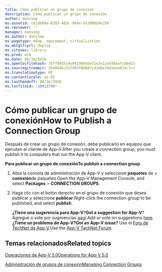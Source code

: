 ```yaml
---
title: Cómo publicar un grupo de conexión
description: Cómo publicar un grupo de conexión
author: dansimp
ms.assetid: c61db00a-8393-485c-949e-af2098b9e258
ms.reviewer: ''
manager: dansimp
ms.author: dansimp
ms.pagetype: mdop, appcompat, virtualization
ms.mktglfcycl: deploy
ms.sitesec: library
ms.prod: w10
ms.date: 06/16/2016
ms.openlocfilehash: 7bff845514a49190845e71e3e11e548aefcbbd53
ms.sourcegitcommit: 354664bc527d93f80687cd2eba70d1eea024c7c3
ms.translationtype: MT
ms.contentlocale: es-ES
ms.lasthandoff: 06/26/2020
ms.locfileid: "10813798"
---
```

# <span data-ttu-id="9577a-103">Cómo publicar un grupo de conexión</span><span class="sxs-lookup"><span data-stu-id="9577a-103">How to Publish a Connection Group</span></span>


<span data-ttu-id="9577a-104">Después de crear un grupo de conexión, debe publicarlo en equipos que ejecuten el cliente de App-V.</span><span class="sxs-lookup"><span data-stu-id="9577a-104">After you create a connection group, you must publish it to computers that run the App-V client.</span></span>

**<span data-ttu-id="9577a-105">Para publicar un grupo de conexión</span><span class="sxs-lookup"><span data-stu-id="9577a-105">To publish a connection group</span></span>**

1.  <span data-ttu-id="9577a-106">Abra la consola de administración de App-V y seleccione **paquetes** de &gt; **conexión**de paquetes.</span><span class="sxs-lookup"><span data-stu-id="9577a-106">Open the App-V Management Console, and select **Packages** &gt; **CONNECTION GROUPS**.</span></span>

2.  <span data-ttu-id="9577a-107">Haga clic con el botón derecho en el grupo de conexión que desea publicar y seleccione **publicar**.</span><span class="sxs-lookup"><span data-stu-id="9577a-107">Right-click the connection group to be published, and select **publish**.</span></span>

    <span data-ttu-id="9577a-108">**¿Tiene una sugerencia para App-V**?</span><span class="sxs-lookup"><span data-stu-id="9577a-108">**Got a suggestion for App-V**?</span></span> <span data-ttu-id="9577a-109">Agregue o vote por sugerencias [aquí](http://appv.uservoice.com/forums/280448-microsoft-application-virtualization).</span><span class="sxs-lookup"><span data-stu-id="9577a-109">Add or vote on suggestions [here](http://appv.uservoice.com/forums/280448-microsoft-application-virtualization).</span></span> **<span data-ttu-id="9577a-110">¿Tiene un problema de App-V?</span><span class="sxs-lookup"><span data-stu-id="9577a-110">Got an App-V issue?</span></span>** <span data-ttu-id="9577a-111">Use el [Foro de TechNet de App-V](https://social.technet.microsoft.com/Forums/home?forum=mdopappv).</span><span class="sxs-lookup"><span data-stu-id="9577a-111">Use the [App-V TechNet Forum](https://social.technet.microsoft.com/Forums/home?forum=mdopappv).</span></span>

## <span data-ttu-id="9577a-112">Temas relacionados</span><span class="sxs-lookup"><span data-stu-id="9577a-112">Related topics</span></span>


[<span data-ttu-id="9577a-113">Operaciones de App-V 5.0</span><span class="sxs-lookup"><span data-stu-id="9577a-113">Operations for App-V 5.0</span></span>](operations-for-app-v-50.md)

[<span data-ttu-id="9577a-114">Administración de grupos de conexión</span><span class="sxs-lookup"><span data-stu-id="9577a-114">Managing Connection Groups</span></span>](managing-connection-groups.md)

 

 






